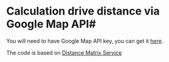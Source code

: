 # Calculation drive distance via Google Map API#

You will need  to have Google Map API key, you can get it [here](https://developers.google.com/maps/documentation/javascript/tutorial?hl=en#api_key).

The code is based on [Distance Matrix Service](https://developers.google.com/maps/documentation/javascript/distancematrix?hl=en)